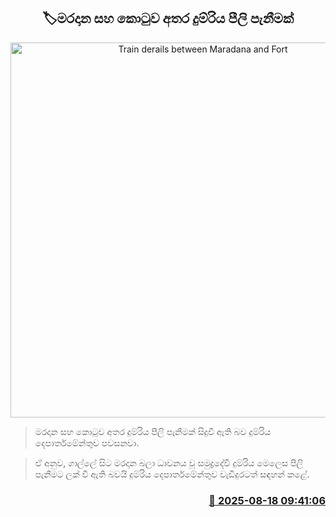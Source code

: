 <p align='center'><b><h2 align='center' title='Train derails between Maradana and Fort'>🏷මරදාන සහ කොටුව අතර දුම්රිය පීලි පැනීමක්</h2></b></p>
<p align='center'><img src='https://helakuru.sgp1.cdn.digitaloceanspaces.com/esana/images/lib/trainjaffna.jpg' width='600' alt='Train derails between Maradana and Fort'></p>

> මරදාන සහ කොටුව අතර දුම්රිය පීලි පැනීමක් සිදුවී ඇති බව දුම්රිය දෙපාර්තමේන්තුව පවසනවා.

> ඒ අනුව, ගාල්ලේ සිට මරදාන බලා ධාවනය වූ සමුද්‍රදේවී දුම්රිය මෙලෙස පීලි පැනීමට ලක් වී ඇති බවයි දුම්රිය දෙපාර්තමේන්තුව වැඩිදුරටත් සඳහන් කළේ.



<h3 align='right'><a href='https://www.helakuru.lk/esana/p/112768/'>📅 2025-08-18 09:41:06</a></h3>
